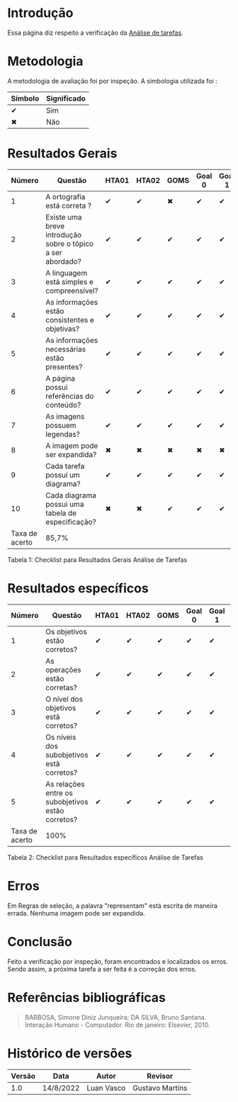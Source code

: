 # Introdução

Essa página diz respeito a verificação da <a href="./#/analiseRequisitos/analiseTarefas.md">Análise de tarefas</a>.

# Metodologia

A metodologia de avaliação foi por inspeção. A simbologia utilizada foi :

Símbolo | Significado
--------|------------
✔ | Sim
✖ | Não

# Resultados Gerais

Número | Questão                     | HTA01 | HTA02 |  GOMS  | Goal 0 | Goal 1 | Goal 2 | Goal 3 |
-------|-----------------------------|-------|-------|--------|--------|--------|--------|--------|
1  | A ortografia está correta ? |   ✔   |   ✔   | ✖      | ✔      |   ✔    |  ✔     |   ✔    |
2  | Existe uma breve introdução sobre o tópico a ser abordado? |   ✔   |   ✔   | ✔      | ✔      |   ✔    |  ✔     |   ✔    |
3  | A linguagem está simples e compreensível? |   ✔   |   ✔   |   ✔     | ✔      |   ✔    |  ✔     |   ✔    |
4  | As informações estão consistentes e objetivas? |   ✔   |   ✔   | ✔      | ✔      |   ✔    |  ✔     |   ✔    |
5  | As informações necessárias estão presentes? |   ✔   |   ✔   |   ✔    | ✔      |   ✔    |  ✔     |   ✔    |
6  | A página possui referências do conteúdo? |   ✔   |   ✔   |   ✔    | ✔      |   ✔    |  ✔     |   ✔    |
7  | As imagens possuem legendas? |   ✔   |   ✔   |   ✔    | ✔      |   ✔    |  ✔     |   ✔    |
8  | A imagem pode ser expandida? |   ✖   |   ✖   |   ✖    | ✖      |   ✖    |  ✖     |   ✖    |
9  | Cada tarefa possui um diagrama? |   ✔   |   ✔   |   ✔    | ✔      |   ✔    |  ✔     |   ✔    |
10  | Cada diagrama possui uma tabela de especificação? |   ✖   |   ✖   |   ✔    | ✔      |   ✔    |  ✔     |   ✔    |
Taxa de acerto | 85,7%

<figcaption>Tabela 1: Checklist para Resultados Gerais Análise de Tarefas </figcaption>


# Resultados específicos

Número | Questão                     | HTA01 | HTA02 |  GOMS  | Goal 0 | Goal 1 | Goal 2 | Goal 3 |
-------|-----------------------------|-------|-------|--------|--------|--------|--------|--------|
1  | Os objetivos estão corretos? |   ✔   |   ✔   |   ✔    | ✔      |   ✔    |  ✔     |   ✔    |
2  | As operações estão corretas? |   ✔   |   ✔   |   ✔    | ✔      |   ✔    |  ✔     |   ✔    |
3  | O nível dos objetivos estã corretos? |   ✔   |   ✔   |   ✔    | ✔      |   ✔    |  ✔     |   ✔    |
4  | Os níveis dos subobjetivos estã corretos? |   ✔   |   ✔   |   ✔    | ✔      |   ✔    |  ✔     |   ✔    |
5  | As relações entre os subobjetivos estão corretos? |   ✔   |   ✔   |   ✔    | ✔      |   ✔    |  ✔     |   ✔    |
Taxa de acerto | 100%
   
   
<figcaption>Tabela 2: Checklist para Resultados específicos Análise de Tarefas </figcaption>


# Erros 

Em Regras de seleção, a palavra "representam" está escrita de maneira errada. Nenhuma imagem pode ser expandida.

# Conclusão

Feito a verificação por inspeção, foram encontrados e localizados os erros. Sendo assim, a próxima tarefa a ser feita é a correção dos erros.


# Referências bibliográficas

> BARBOSA, Simone Diniz Junqueira; DA SILVA, Bruno Santana. Interação Humano - Computador. Rio de janeiro: Elsevier, 2010.

# Histórico de versões
|Versão|Data|Autor|Revisor|
|------|----|-----|-------|
|1.0|14/8/2022|Luan Vasco| Gustavo Martins |
